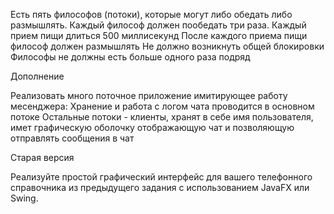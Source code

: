Есть пять философов (потоки), которые могут либо обедать либо размышлять.
Каждый философ должен пообедать три раза. Каждый прием пищи длиться 500 миллисекунд
После каждого приема пищи философ должен размышлять
Не должно возникнуть общей блокировки
Философы не должны есть больше одного раза подряд

Дополнение

Реализовать много поточное приложение имитирующее работу месенджера:
Хранение и работа с логом чата проводится в основном потоке
Остальные потоки - клиенты, хранят в себе имя пользователя, 
имет графическую оболочку отображающую чат и позволяющую отправлять сообщения в чат

Старая версия

Реализуйте простой графический интерфейс для вашего телефонного справочника 
из предыдущего задания с использованием JavaFX или Swing.
